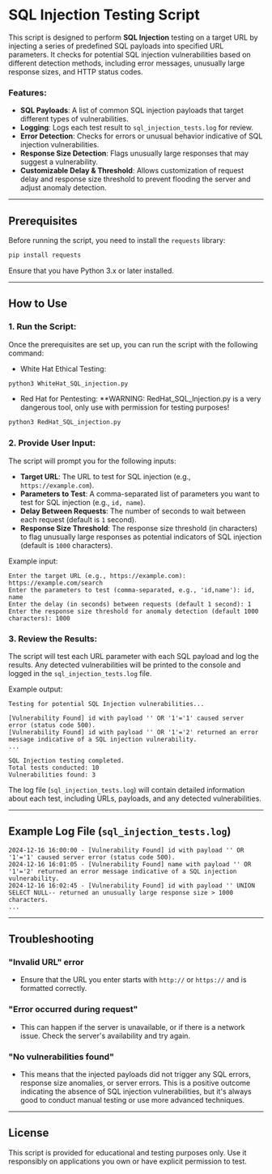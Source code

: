# SQL Injection Testing Script

This script is designed to perform **SQL Injection** testing on a target URL by injecting a series of predefined SQL payloads into specified URL parameters. It checks for potential SQL injection vulnerabilities based on different detection methods, including error messages, unusually large response sizes, and HTTP status codes.

### Features:
- **SQL Payloads**: A list of common SQL injection payloads that target different types of vulnerabilities.
- **Logging**: Logs each test result to `sql_injection_tests.log` for review.
- **Error Detection**: Checks for errors or unusual behavior indicative of SQL injection vulnerabilities.
- **Response Size Detection**: Flags unusually large responses that may suggest a vulnerability.
- **Customizable Delay & Threshold**: Allows customization of request delay and response size threshold to prevent flooding the server and adjust anomaly detection.

---

## Prerequisites

Before running the script, you need to install the `requests` library:

```bash
pip install requests
```

Ensure that you have Python 3.x or later installed.

---

## How to Use

### 1. Run the Script:
Once the prerequisites are set up, you can run the script with the following command:

- White Hat Ethical Testing:

```bash
python3 WhiteHat_SQL_injection.py
```

- Red Hat for Pentesting: **WARNING: RedHat_SQL_Injection.py is a very dangerous tool, only use with permission for testing purposes!

```bash
python3 RedHat_SQL_injection.py 
```

### 2. Provide User Input:
The script will prompt you for the following inputs:

- **Target URL**: The URL to test for SQL injection (e.g., `https://example.com`).
- **Parameters to Test**: A comma-separated list of parameters you want to test for SQL injection (e.g., `id, name`).
- **Delay Between Requests**: The number of seconds to wait between each request (default is `1` second).
- **Response Size Threshold**: The response size threshold (in characters) to flag unusually large responses as potential indicators of SQL injection (default is `1000` characters).

Example input:
```
Enter the target URL (e.g., https://example.com): https://example.com/search
Enter the parameters to test (comma-separated, e.g., 'id,name'): id, name
Enter the delay (in seconds) between requests (default 1 second): 1
Enter the response size threshold for anomaly detection (default 1000 characters): 1000
```

### 3. Review the Results:
The script will test each URL parameter with each SQL payload and log the results. Any detected vulnerabilities will be printed to the console and logged in the `sql_injection_tests.log` file.

Example output:
```
Testing for potential SQL Injection vulnerabilities...

[Vulnerability Found] id with payload '' OR '1'='1' caused server error (status code 500).
[Vulnerability Found] id with payload '' OR '1'='2' returned an error message indicative of a SQL injection vulnerability.
...

SQL Injection testing completed.
Total tests conducted: 10
Vulnerabilities found: 3
```

The log file (`sql_injection_tests.log`) will contain detailed information about each test, including URLs, payloads, and any detected vulnerabilities.

---

## Example Log File (`sql_injection_tests.log`)

```
2024-12-16 16:00:00 - [Vulnerability Found] id with payload '' OR '1'='1' caused server error (status code 500).
2024-12-16 16:01:05 - [Vulnerability Found] name with payload '' OR '1'='2' returned an error message indicative of a SQL injection vulnerability.
2024-12-16 16:02:45 - [Vulnerability Found] id with payload '' UNION SELECT NULL-- returned an unusually large response size > 1000 characters.
...
```

---

## Troubleshooting

### "Invalid URL" error
- Ensure that the URL you enter starts with `http://` or `https://` and is formatted correctly.

### "Error occurred during request"
- This can happen if the server is unavailable, or if there is a network issue. Check the server's availability and try again.

### "No vulnerabilities found"
- This means that the injected payloads did not trigger any SQL errors, response size anomalies, or server errors. This is a positive outcome indicating the absence of SQL injection vulnerabilities, but it's always good to conduct manual testing or use more advanced techniques.

---

## License

This script is provided for educational and testing purposes only. Use it responsibly on applications you own or have explicit permission to test.

